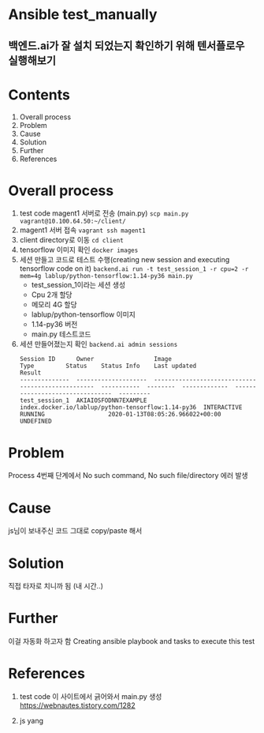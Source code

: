 

Ansible test_manually
=========

백엔드.ai가 잘 설치 되었는지 확인하기 위해 텐서플로우 실행해보기
---------


# Contents  
1. Overall process 
2. Problem
3. Cause
4. Solution
5. Further
6. References

# Overall process
1. test code magent1 서버로 전송 (main.py)
    `scp main.py vagrant@10.100.64.50:~/client/`
2. magent1 서버 접속
    `vagrant ssh magent1`
3. client directory로 이동
    `cd client`
4. tensorflow 이미지 확인
    `docker images`
5. 세션 만들고 코드로 테스트 수행(creating new session and executing tensorflow code on it)
    `backend.ai run -t test_session_1 -r cpu=2 -r mem=4g lablup/python-tensorflow:1.14-py36 main.py`
   - test_session_1이라는 세션 생성
   - Cpu 2개 할당
   - 메모리 4G 할당
   - lablup/python-tensorflow 이미지
   - 1.14-py36 버전
   - main.py 테스트코드
6. 세션 만들어졌는지 확인
    `backend.ai admin sessions`
    ```
    Session ID      Owner                 Image                                               Type         Status    Status Info    Last updated                      Result
    --------------  --------------------  --------------------------------------------------  -----------  --------  -------------  --------------------------------  ---------
    test_session_1  AKIAIOSFODNN7EXAMPLE  index.docker.io/lablup/python-tensorflow:1.14-py36  INTERACTIVE  RUNNING                  2020-01-13T08:05:26.966022+00:00  UNDEFINED
    ```

# Problem  
Process 4번째 단계에서 No such command, No such file/directory 에러 발생

# Cause  
js님이 보내주신 코드 그대로 copy/paste 해서

# Solution  
직접 타자로 치니까 됨 (내 시간..)

# Further
이걸 자동화 하고자 함
Creating ansible playbook and tasks to execute this test

# References
1. test code 
이 사이트에서 긁어와서 main.py 생성  
https://webnautes.tistory.com/1282 

2. js yang



``` ```

